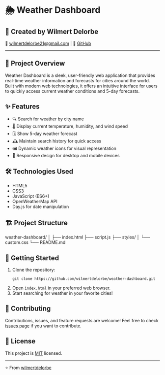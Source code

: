# 🌦️ Weather Dashboard

## 🌟 Created by Wilmert Delorbe

📧 [wilmertdelorbe21@gmail.com](mailto:wilmertdelorbe21@gmail.com) | 🔗 [GitHub](https://github.com/wilmertdelorbe)

---

## 🚀 Project Overview

Weather Dashboard is a sleek, user-friendly web application that provides real-time weather information and forecasts for cities around the world. Built with modern web technologies, it offers an intuitive interface for users to quickly access current weather conditions and 5-day forecasts.

## ✨ Features

- 🔍 Search for weather by city name
- 🌡️ Display current temperature, humidity, and wind speed
- 🗓️ Show 5-day weather forecast
- 🕰️ Maintain search history for quick access
- 🖼️ Dynamic weather icons for visual representation
- 📱 Responsive design for desktop and mobile devices

## 🛠️ Technologies Used

- HTML5
- CSS3
- JavaScript (ES6+)
- OpenWeatherMap API
- Day.js for date manipulation

## 🏗️ Project Structure
weather-dashboard/
│
├── index.html
├── script.js
├── styles/
│ └── custom.css
└── README.md

## 🚀 Getting Started

1. Clone the repository:
   ```
   git clone https://github.com/wilmertdelorbe/weather-dashboard.git
   ```
2. Open `index.html` in your preferred web browser.
3. Start searching for weather in your favorite cities!

## 🤝 Contributing

Contributions, issues, and feature requests are welcome! Feel free to check [issues page](https://github.com/wilmertdelorbe/weather-dashboard/issues) if you want to contribute.

## 📜 License

This project is [MIT](https://choosealicense.com/licenses/mit/) licensed.

---

⭐️ From [wilmertdelorbe](https://github.com/wilmertdelorbe)